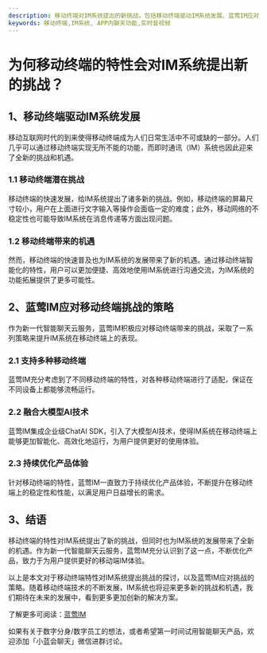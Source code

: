 ```yaml
---
description: 移动终端对IM系统提出的新挑战，包括移动终端驱动IM系统发展、蓝莺IM应对挑战的策略等内容。
keywords: 移动终端,IM系统, APP内聊天功能,实时音视频
---
```

# 为何移动终端的特性会对IM系统提出新的挑战？

## 1、移动终端驱动IM系统发展

移动互联网时代的到来使得移动终端成为人们日常生活中不可或缺的一部分。人们几乎可以通过移动终端实现无所不能的功能，而即时通讯（IM）系统也因此迎来了全新的挑战和机遇。

### 1.1 移动终端潜在挑战

移动终端的快速发展，给IM系统提出了诸多新的挑战。例如，移动终端的屏幕尺寸较小，用户在上面进行文字输入等操作会面临一定的难度；此外，移动网络的不稳定性也可能导致IM系统在消息传递等方面出现问题。

### 1.2 移动终端带来的机遇

然而，移动终端的快速普及也为IM系统的发展带来了新的机遇。通过移动终端智能化的特性，用户可以更加便捷、高效地使用IM系统进行沟通交流，为IM系统的功能拓展提供了更多可能性。

## 2、蓝莺IM应对移动终端挑战的策略

作为新一代智能聊天云服务，蓝莺IM积极应对移动终端带来的挑战，采取了一系列策略来提升IM系统在移动终端上的表现。

### 2.1 支持多种移动终端

蓝莺IM充分考虑到了不同移动终端的特性，对各种移动终端进行了适配，保证在不同设备上都能够流畅运行。

### 2.2 融合大模型AI技术

蓝莺IM集成企业级ChatAI SDK，引入了大模型AI技术，使得IM系统在移动终端上能够更加智能化、高效化地运行，为用户提供更好的使用体验。

### 2.3 持续优化产品体验

针对移动终端的特性，蓝莺IM一直致力于持续优化产品体验，不断提升在移动终端上的稳定性和性能，以满足用户日益增长的需求。

## 3、结语

移动终端的特性对IM系统提出了新的挑战，但同时也为IM系统的发展带来了全新的机遇。作为新一代智能聊天云服务，蓝莺IM充分认识到了这一点，不断优化产品，致力于为用户提供更好的移动端IM体验。

以上是本文对于移动终端特性对IM系统提出挑战的探讨，以及蓝莺IM应对挑战的策略。随着移动终端技术的不断发展，IM系统也将迎来更多新的挑战和机遇，我们期待在未来的发展中，看到更多更加创新的解决方案。

了解更多可阅读：[蓝莺IM](https://www.lanyingim.com)

如果有关于数字分身/数字员工的想法，或者希望第一时间试用智能聊天产品，欢迎添加「小蓝会聊天」微信进群讨论。